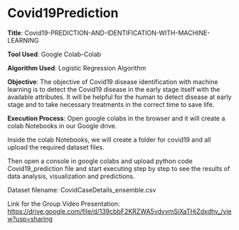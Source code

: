 # Covid19Prediction
**Title**: Covid19-PREDICTION-AND-IDENTIFICATION-WITH-MACHINE-LEARNING

**Tool Used**: Google Colab-Colab

**Algorithm Used**: Logistic Regression Algorithm

**Objective**:
The objective of Covid19 disease identification with machine learning is to detect the Covid19 disease in the early stage itself with the available attributes. 
It will be helpful for the human to detect disease at early stage and to take necessary treatments in the correct time to save life.

**Execution Process**:
Open google colabs in the browser and it will create a colab Notebooks in our Google drive. 

Inside the colab Notebooks, we will create a folder for covid19 and all upload the required dataset files.

Then open a console in google colabs and upload python code Covid19_prediction file and start executing step by step to see the results of data analysis, visualization and predictions.

Dataset filename:
CovidCaseDetails_ensemble.csv


Link for the Group Video Presentation:
https://drive.google.com/file/d/139cbbF2KRZWA5vdvvmSiXaTHjZdxdhv_/view?usp=sharing 
